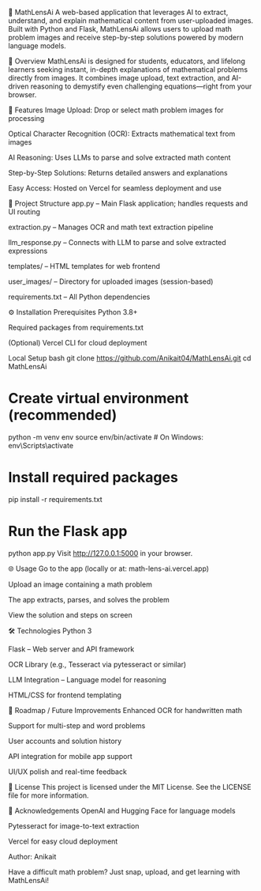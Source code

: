 🧮 MathLensAi
A web-based application that leverages AI to extract, understand, and explain mathematical content from user-uploaded images. Built with Python and Flask, MathLensAi allows users to upload math problem images and receive step-by-step solutions powered by modern language models.

📌 Overview
MathLensAi is designed for students, educators, and lifelong learners seeking instant, in-depth explanations of mathematical problems directly from images. It combines image upload, text extraction, and AI-driven reasoning to demystify even challenging equations—right from your browser.

🚀 Features
Image Upload: Drop or select math problem images for processing

Optical Character Recognition (OCR): Extracts mathematical text from images

AI Reasoning: Uses LLMs to parse and solve extracted math content

Step-by-Step Solutions: Returns detailed answers and explanations

Easy Access: Hosted on Vercel for seamless deployment and use

📁 Project Structure
app.py – Main Flask application; handles requests and UI routing

extraction.py – Manages OCR and math text extraction pipeline

llm_response.py – Connects with LLM to parse and solve extracted expressions

templates/ – HTML templates for web frontend

user_images/ – Directory for uploaded images (session-based)

requirements.txt – All Python dependencies

⚙️ Installation
Prerequisites
Python 3.8+

Required packages from requirements.txt

(Optional) Vercel CLI for cloud deployment

Local Setup
bash
git clone https://github.com/Anikait04/MathLensAi.git
cd MathLensAi

# Create virtual environment (recommended)
python -m venv env
source env/bin/activate       # On Windows: env\Scripts\activate

# Install required packages
pip install -r requirements.txt

# Run the Flask app
python app.py
Visit http://127.0.0.1:5000 in your browser.

🌐 Usage
Go to the app (locally or at: math-lens-ai.vercel.app)

Upload an image containing a math problem

The app extracts, parses, and solves the problem

View the solution and steps on screen

🛠 Technologies
Python 3

Flask – Web server and API framework

OCR Library (e.g., Tesseract via pytesseract or similar)

LLM Integration – Language model for reasoning

HTML/CSS for frontend templating

🚧 Roadmap / Future Improvements
Enhanced OCR for handwritten math

Support for multi-step and word problems

User accounts and solution history

API integration for mobile app support

UI/UX polish and real-time feedback

📜 License
This project is licensed under the MIT License. See the LICENSE file for more information.

🙏 Acknowledgements
OpenAI and Hugging Face for language models

Pytesseract for image-to-text extraction

Vercel for easy cloud deployment

Author: Anikait

Have a difficult math problem? Just snap, upload, and get learning with MathLensAi!
